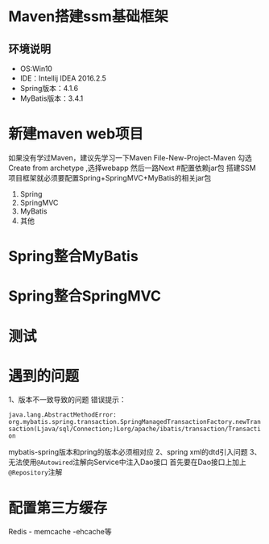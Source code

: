 # Maven搭建ssm基础框架
## 环境说明
* OS:Win10
* IDE：Intellij IDEA 2016.2.5
* Spring版本：4.1.6
* MyBatis版本：3.4.1
# 新建maven web项目
如果没有学过Maven，建议先学习一下Maven
File-New-Project-Maven 勾选Create from archetype ,选择webapp 然后一路Next
#配置依赖jar包
搭建SSM项目框架就必须要配置Spring+SpringMVC+MyBatis的相关jar包
1. Spring
2. SpringMVC
3. MyBatis
4. 其他
# Spring整合MyBatis
# Spring整合SpringMVC
# 测试
# 遇到的问题
1、版本不一致导致的问题
    错误提示：<p><code>java.lang.AbstractMethodError: org.mybatis.spring.transaction.SpringManagedTransactionFactory.newTransaction(Ljava/sql/Connection;)Lorg/apache/ibatis/transaction/Transaction</code></p>
    mybatis-spring版本和pring的版本必须相对应
2、spring xml的dtd引入问题
3、无法使用<code>@Autowired</code>注解向Service中注入Dao接口
    首先要在Dao接口上加上<code>@Repository</code>注解
    
# 配置第三方缓存
Redis - memcache -ehcache等